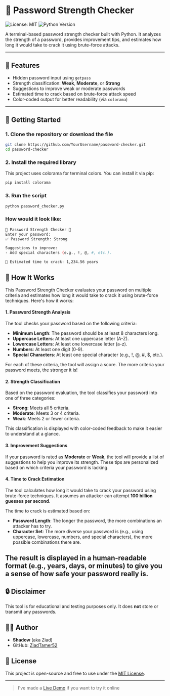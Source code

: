 # 🔐 Password Strength Checker

![License: MIT](https://img.shields.io/badge/License-MIT-green)
![Python Version](https://img.shields.io/badge/python-3.x-blue)

A terminal-based password strength checker built with Python. It analyzes the strength of a password, provides improvement tips, and estimates how long it would take to crack it using brute-force attacks.

---

## 🧰 Features

- Hidden password input using `getpass`
- Strength classification: **Weak**, **Moderate**, or **Strong**
- Suggestions to improve weak or moderate passwords
- Estimated time to crack based on brute-force attack speed
- Color-coded output for better readability (via `colorama`)

---

## 🚀 Getting Started

### 1. Clone the repository or download the file

```bash
git clone https://github.com/YourUsername/password-checker.git
cd password-checker
```
### 2. Install the required library
This project uses colorama for terminal colors. You can install it via pip:
```bash
pip install colorama
```
### 3. Run the script
```bash
python password_checker.py
```
### How would it look like:
```bash
🔐 Password Strength Checker 🔐
Enter your password:
✅ Password Strength: Strong

Suggestions to improve:
- Add special characters (e.g., !, @, #, etc.).

🧠 Estimated time to crack: 1,234.56 years
```
## 🧠 How It Works

This Password Strength Checker evaluates your password on multiple criteria and estimates how long it would take to crack it using brute-force techniques. Here's how it works:

#### 1. **Password Strength Analysis**
The tool checks your password based on the following criteria:

- **Minimum Length**: The password should be at least 8 characters long.
- **Uppercase Letters**: At least one uppercase letter (A-Z).
- **Lowercase Letters**: At least one lowercase letter (a-z).
- **Numbers**: At least one digit (0-9).
- **Special Characters**: At least one special character (e.g., !, @, #, $, etc.).

For each of these criteria, the tool will assign a score. The more criteria your password meets, the stronger it is!

#### 2. **Strength Classification**
Based on the password evaluation, the tool classifies your password into one of three categories:

- **Strong**: Meets all 5 criteria.
- **Moderate**: Meets 3 or 4 criteria.
- **Weak**: Meets 2 or fewer criteria.

This classification is displayed with color-coded feedback to make it easier to understand at a glance.

#### 3. **Improvement Suggestions**
If your password is rated as **Moderate** or **Weak**, the tool will provide a list of suggestions to help you improve its strength. These tips are personalized based on which criteria your password is lacking.

#### 4. **Time to Crack Estimation**
The tool calculates how long it would take to crack your password using brute-force techniques. It assumes an attacker can attempt **100 billion guesses per second**.

The time to crack is estimated based on:
- **Password Length**: The longer the password, the more combinations an attacker has to try.
- **Character Set**: The more diverse your password is (e.g., using uppercase, lowercase, numbers, and special characters), the more possible combinations there are.

The result is displayed in a human-readable format (e.g., years, days, or minutes) to give you a sense of how safe your password really is.
---
## 🔒 Disclaimer

This tool is for educational and testing purposes only. It does **not** store or transmit any passwords.

## 👨‍💻 Author

- **Shadow** (aka Ziad)
- GitHub: [ZiadTamer52](https://github.com/ZiadTamer52)

## 📜 License

  This project is open-source and free to use under the [MIT License](LICENSE).

  ---

  > I've made a [Live Demo](https://password-cheacker.vercel.app/) if you want to try it online








